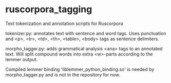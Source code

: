 ruscorpora_tagging
==================

Text tokenization and annotation scripts for Ruscorpora

tokenizer.py: annotates text with sentence <se> and word <w> tags.
Uses punctuation and &lt;p&gt;, &lt;tr&gt;, &lt;td&gt;, &lt;th&gt;, &lt;table&gt;, &lt;body&gt; tags as sentence delimiters.

morpho_tagger.py: adds grammatical analysis &lt;ana&gt; tags to an annotated text.
Will split compound words into extra &lt;w&gt;-parts according to the lemmer output.

Compiled lemmer binding 'liblemmer_python_binding.so' is needed by morpho_tagger.py and is not in the repository for now.